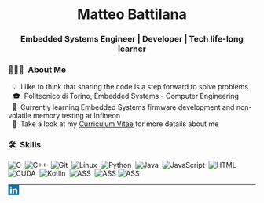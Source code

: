 <h1 align="center">Matteo Battilana</h1>
<p align="center"><h3 align="center">Embedded Systems Engineer | Developer | Tech life-long learner</h3></p>



### 👨🏻‍💻 &nbsp;About Me
&nbsp;&nbsp;💡 &nbsp;I like to think that sharing the code is a step forward to solve problems<br/>
&nbsp;&nbsp;🎓 &nbsp;Politecnico di Torino, Embedded Systems - Computer Engineering<br/>
&nbsp;&nbsp;🔭 &nbsp;Currently learning Embedded Systems firmware development and non-volatile memory testing at Infineon<br/>
&nbsp;&nbsp;📄 &nbsp;Take a look at my [Curriculum Vitae](https://github.com/MatteoBattilana/MatteoBattilana/blob/main/CV.pdf) for more details about me<br/>



### 🛠 &nbsp;Skills
![C](https://img.shields.io/badge/-C-05122A?style=flat&logo=C&logoColor=A8B9CC)&nbsp; ![C++](https://img.shields.io/badge/-C++-05122A?style=flat&logo=C%2B%2B&logoColor=00599C)&nbsp; ![Git](https://img.shields.io/badge/-Git-05122A?style=flat&logo=git)&nbsp; ![Linux](https://img.shields.io/badge/-Linux-05122A?style=flat&logo=linux&logoColor=A8B9CC)&nbsp; ![Python](https://img.shields.io/badge/-Python-05122A?style=flat&logo=python)&nbsp; ![Java](https://img.shields.io/badge/-Java-05122A?style=flat&logo=Java&logoColor=FFA518)&nbsp; ![JavaScript](https://img.shields.io/badge/-JavaScript-05122A?style=flat&logo=javascript)&nbsp; ![HTML](https://img.shields.io/badge/-HTML-05122A?style=flat&logo=html5)&nbsp; ![CUDA](https://img.shields.io/badge/-CUDA-05122A?style=flat&logo=nvidia)&nbsp; ![Kotlin](https://img.shields.io/badge/-Kotlin-05122A?style=flat&logo=kotlin)&nbsp; ![ASS](https://img.shields.io/badge/-Assembly%20Intel%208086-05122A?style=flat&logo=assemblyscript)&nbsp; ![ASS](https://img.shields.io/badge/-Assembly%20ARM-05122A?style=flat&logo=assemblyscript)&nbsp;![ASS](https://img.shields.io/badge/-Assembly%20MIPS-05122A?style=flat&logo=assemblyscript)&nbsp;

<!--

<br/>

### ⚙️ &nbsp;GitHub Analytics
<p align="center">
<a href="https://github.com/MatteoBattilana">
  <img height="180em" src="https://github-readme-stats-eight-theta.vercel.app/api?username=MatteoBattilana&show_icons=true&theme=algolia&include_all_commits=true&count_private=true"/>
  <img height="180em" src="https://github-readme-stats-eight-theta.vercel.app/api/top-langs/?username=MatteoBattilana&layout=compact&langs_count=8&theme=algolia"/>
</a>
</p>


**MatteoBattilana/MatteoBattilana** is a ✨ _special_ ✨ repository because its `README.md` (this file) appears on your GitHub profile.

Here are some ideas to get you started:

- 🔭 I’m currently working on ...
- 🌱 I’m currently learning ...
- 👯 I’m looking to collaborate on ...
- 🤔 I’m looking for help with ...
- 💬 Ask me about ...
- 📫 How to reach me: ...
- 😄 Pronouns: ...
- ⚡ Fun fact: ...
-->




<p align="left"><a href="https://linkedin.com/in/matteobattilanadev" target="blank"><img align="left" src="icons/linkedin.svg" alt="xtenzq" width="22px" /></a></p>

---
